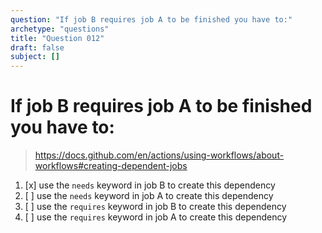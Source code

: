 ```yaml
---
question: "If job B requires job A to be finished you have to:"
archetype: "questions"
title: "Question 012"
draft: false
subject: []
---
```


# If job B requires job A to be finished you have to:
> https://docs.github.com/en/actions/using-workflows/about-workflows#creating-dependent-jobs
1. [x] use the `needs` keyword in job B to create this dependency
1. [ ] use the `needs` keyword in job A to create this dependency
1. [ ] use the `requires` keyword in job B to create this dependency
1. [ ] use the `requires` keyword in job A to create this dependency
